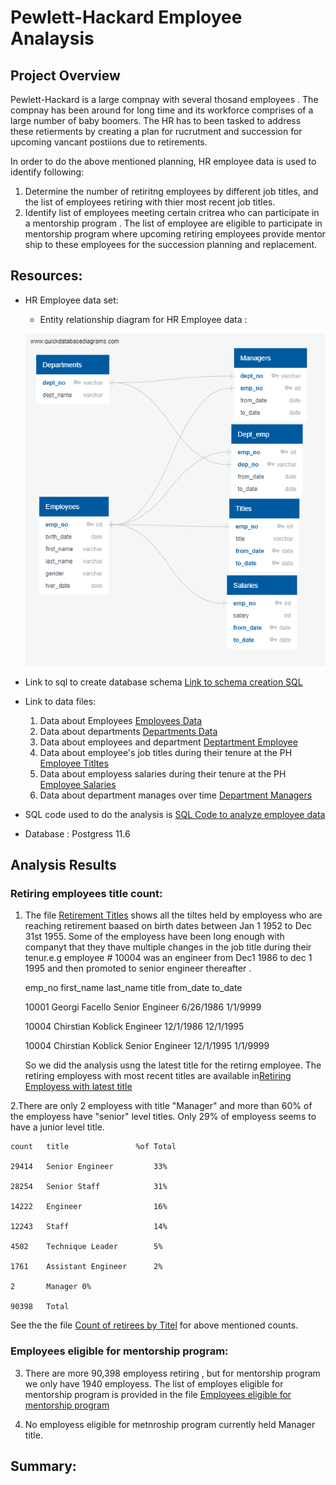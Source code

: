 # Pewlett-Hackard Employee Analaysis

## Project Overview

Pewlett-Hackard is a large compnay with several thosand employees . The compnay has been around for long time and its workforce comprises of a large number of baby boomers. The HR has to been tasked to address these retierments by creating a plan for rucrutment and succession for upcoming vancant postiions due to retirements.

In order to do the above mentioned planning, HR employee data is used to identify following:
1. Determine the number of retiritng employees by different job titles, and the list of employees retiring with thier most recent job titles.
2. Identify list of employees meeting certain critrea who can participate in a mentorship program . The list of employee are eligible to participate in mentorship program where upcoming retiring employees provide mentor ship to these employees for the succession planning and replacement.

## Resources:
- HR Employee data set:
    - Entity relationship diagram for HR Employee data : 
     
     ![link to ERD](EmployeeDB.png)
- Link to sql to create database schema [Link to schema creation SQL](Queries/ph_employeedb_schema.sql)
- Link to data files:
    1. Data about Employees [Employees Data](Data/employees.csv)
    2. Data about departments [Departments Data](Data/departments.csv)
    3. Data about employees and department [Deptartment Employee](Data/dept_emp.csv)
    4. Data about employee's job titles during their tenure at the PH [Employee Titltes](Data/titles.csv)
    5. Data about employess salaries during their tenure at the PH [Employee Salaries](Data/salaries.csv)
    6. Data about department manages over time [Department Managers](Data/dept_manager.csv)
 - SQL code used to do the analysis is [SQL Code to analyze employee data](Queries/Employee_Database_challenge.sql)
 
 - Database : Postgress 11.6

## Analysis Results

### Retiring employees title count:

1. The file [Retirement Titles](Data/retirement_titles.csv) shows all the tiltes held by employess who are reaching retirement baased on birth dates between Jan 1 1952 to Dec 31st 1955. Some of the employess have been long enough with companyt that they thave multiple changes in the job title during their tenur.e.g employee # 10004 was an engineer from Dec1 1986 to dec 1 1995 and then promoted to senior engineer thereafter .


    emp_no	first_name	last_name	title	from_date	to_date
    
    10001	Georgi	Facello	Senior Engineer	6/26/1986	1/1/9999
    
    10004	Chirstian	Koblick	Engineer	12/1/1986	12/1/1995
    
    10004	Chirstian	Koblick	Senior Engineer	12/1/1995	1/1/9999
    
    
    So we did the analysis usng the latest title for the retirng employee. The retiring employess with most recent titles are available in[Retiring Employess with latest title](Data/unique_titles.csv)
    
2.There are only 2 employess with title "Manager" and more than 60% of the employess have "senior" level titles. Only 29% of employess seems to have a junior level title.

    count	title	            %of Total
    
    29414	Senior Engineer	        33%
    
    28254	Senior Staff	        31%
    
    14222	Engineer	            16%
    
    12243	Staff	                14%
    
    4502	Technique Leader	    5%
    
    1761	Assistant Engineer	    2%
    
    2	    Manager	0%
    
    90398   Total		
    
 See the the file [Count of retirees by Titel](Data/retiring_titles.csv) for above mentioned counts.

### Employees eligible for mentorship program:

3. There are more 90,398 employess retiring , but for mentorship program we only have 1940 employess.  The list of employes eligible for mentorship program is provided in the file [Employees eligible for mentorship program](Data/mentorship_eligibilty.csv) 
    
4. No employess eligible for metnroship program currently held Manager title. 
    
    
## Summary:


    
    
